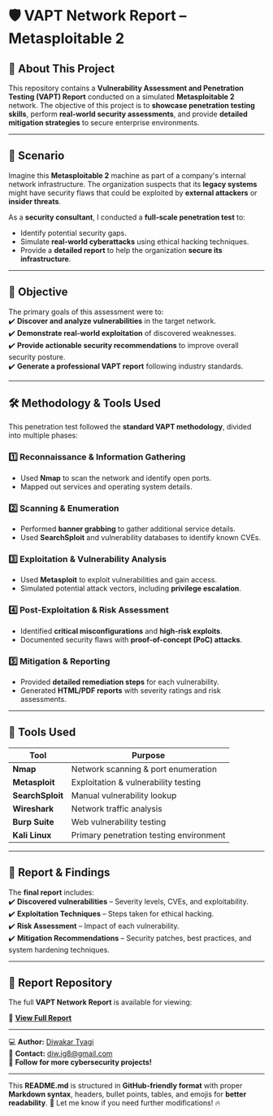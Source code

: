 # 🛡️ VAPT Network Report – Metasploitable 2  

## 📌 About This Project  
This repository contains a **Vulnerability Assessment and Penetration Testing (VAPT) Report** conducted on a simulated **Metasploitable 2** network. The objective of this project is to **showcase penetration testing skills**, perform **real-world security assessments**, and provide **detailed mitigation strategies** to secure enterprise environments.  

---

## 📖 Scenario  
Imagine this **Metasploitable 2** machine as part of a company's internal network infrastructure. The organization suspects that its **legacy systems** might have security flaws that could be exploited by **external attackers** or **insider threats**.  

As a **security consultant**, I conducted a **full-scale penetration test** to:  
- Identify potential security gaps.  
- Simulate **real-world cyberattacks** using ethical hacking techniques.  
- Provide a **detailed report** to help the organization **secure its infrastructure**.  

---

## 🎯 Objective  
The primary goals of this assessment were to:  
✔️ **Discover and analyze vulnerabilities** in the target network.  
✔️ **Demonstrate real-world exploitation** of discovered weaknesses.  
✔️ **Provide actionable security recommendations** to improve overall security posture.  
✔️ **Generate a professional VAPT report** following industry standards.  

---

## 🛠️ Methodology & Tools Used  
This penetration test followed the **standard VAPT methodology**, divided into multiple phases:  

### **1️⃣ Reconnaissance & Information Gathering**  
- Used **Nmap** to scan the network and identify open ports.  
- Mapped out services and operating system details.  

### **2️⃣ Scanning & Enumeration**  
- Performed **banner grabbing** to gather additional service details.  
- Used **SearchSploit** and vulnerability databases to identify known CVEs.  

### **3️⃣ Exploitation & Vulnerability Analysis**  
- Used **Metasploit** to exploit vulnerabilities and gain access.  
- Simulated potential attack vectors, including **privilege escalation**.  

### **4️⃣ Post-Exploitation & Risk Assessment**  
- Identified **critical misconfigurations** and **high-risk exploits**.  
- Documented security flaws with **proof-of-concept (PoC) attacks**.  

### **5️⃣ Mitigation & Reporting**  
- Provided **detailed remediation steps** for each vulnerability.  
- Generated **HTML/PDF reports** with severity ratings and risk assessments.  

---

## 🔧 Tools Used  
| Tool | Purpose |  
|------|---------|  
| **Nmap** | Network scanning & port enumeration |  
| **Metasploit** | Exploitation & vulnerability testing |  
| **SearchSploit** | Manual vulnerability lookup |  
| **Wireshark** | Network traffic analysis |  
| **Burp Suite** | Web vulnerability testing |  
| **Kali Linux** | Primary penetration testing environment |  

---

## 📄 Report & Findings  
The **final report** includes:  
✔️ **Discovered vulnerabilities** – Severity levels, CVEs, and exploitability.  
✔️ **Exploitation Techniques** – Steps taken for ethical hacking.  
✔️ **Risk Assessment** – Impact of each vulnerability.  
✔️ **Mitigation Recommendations** – Security patches, best practices, and system hardening techniques.  

---

## 📂 Report Repository  
The full **VAPT Network Report** is available for viewing:  

📄 **[View Full Report](https://drive.google.com/file/d/1F1Fg_LI0zA2k-B0QPAEq8Au5GD_B-zp4/view?usp=sharing)**  

---

💻 **Author:** [Diwakar Tyagi](https://linkedin.com/in/diwakar-t-5263b0275/)  
📧 **Contact:** diw.ig8@gmail.com  
🚀 **Follow for more cybersecurity projects!**  

---

This **README.md** is structured in **GitHub-friendly format** with proper **Markdown syntax**, headers, bullet points, tables, and emojis for **better readability**. 🚀 Let me know if you need further modifications! 🔥
